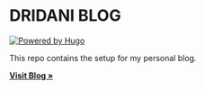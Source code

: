 # DRIDANI BLOG

[![Powered by Hugo](https://img.shields.io/badge/Hugo-ff4088?logo=hugo&style=flat-square&label=Powered%20by)](https://gohugo.io)

This repo contains the setup for my personal blog. 

<a href="https://dridani.id"><strong>Visit Blog »</strong></a>
